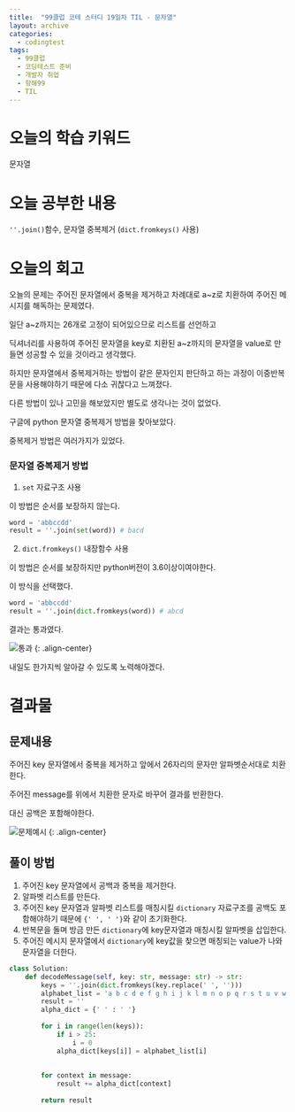 ```yaml
---
title:  "99클럽 코테 스터디 19일차 TIL - 문자열"
layout: archive
categories:
  - codingtest
tags:
  - 99클럽
  - 코딩테스트 준비
  - 개발자 취업
  - 항해99
  - TIL
---
```


# 오늘의 학습 키워드 
문자열

# 오늘 공부한 내용
`''.join()`함수, 문자열 중복제거 (`dict.fromkeys()` 사용)

# 오늘의 회고
오늘의 문제는 주어진 문자열에서 중복을 제거하고 차례대로 a~z로 치환하여 주어진 메시지를 해독하는 문제였다.

일단 a~z까지는 26개로 고정이 되어있으므로 리스트를 선언하고 

딕셔너리를 사용하여 주어진 문자열을 key로 치환된 a~z까지의 문자열을 value로 만들면 성공할 수 있을 것이라고 생각했다.

하지만 문자열에서 중복제거하는 방법이 같은 문자인지 판단하고 하는 과정이 이중반복문을 사용해야하기 때문에 다소 귀찮다고 느껴졌다.

다른 방법이 있나 고민을 해보았지만 별도로 생각나는 것이 없었다.

구글에 python 문자열 중복제거 방법을 찾아보았다.

중복제거 방법은 여러가지가 있었다.

### 문자열 중복제거 방법
1. `set` 자료구조 사용

이 방법은 순서를 보장하지 않는다.

```python
word = 'abbccdd'
result = ''.join(set(word)) # bacd
```

2. `dict.fromkeys()` 내장함수 사용

이 방법은 순서를 보장하지만 python버전이 3.6이상이여야한다.

이 방식을 선택했다.

```python
word = 'abbccdd'
result = ''.join(dict.fromkeys(word)) # abcd
```

결과는 통과였다.

![통과](https://github.com/kimhyunso/kimhyunso.github.io/assets/87798982/745ba923-5194-4739-9c90-c98158152252)
{: .align-center}

내일도 한가지씩 알아갈 수 있도록 노력해야겠다.

# 결과물
## 문제내용

주어진 key 문자열에서 중복을 제거하고 앞에서 26자리의 문자만 알파벳순서대로 치환한다.

주어진 message를 위에서 치환한 문자로 바꾸어 결과를 반환한다.

대신 공백은 포함해야한다.

![문제예시](https://github.com/kimhyunso/kimhyunso.github.io/assets/87798982/203ae737-0bb2-4f8a-8726-ebd7a36271f7)
{: .align-center}

## 풀이 방법
1. 주어진 key 문자열에서 공백과 중복을 제거한다.
2. 알파벳 리스트를 만든다.
3. 주어진 key 문자열과 알파벳 리스트를 매칭시킬 `dictionary` 자료구조를 공백도 포함해야하기 때문에 `{' ', ' '}`와 같이 초기화한다.
4. 반복문을 돌며 방금 만든 `dictionary`에 key문자열과 매칭시킬 알파벳을 삽입한다.
5. 주어진 메시지 문자열에서 `dictionary`에 key값을 찾으면 매칭되는 value가 나와 문자열을 더한다.

```python
class Solution:
    def decodeMessage(self, key: str, message: str) -> str:
        keys = ''.join(dict.fromkeys(key.replace(' ', '')))
        alphabet_list = 'a b c d e f g h i j k l m n o p q r s t u v w x y z'.split(' ')
        result = ''
        alpha_dict = {' ' : ' '}
        
        for i in range(len(keys)):
            if i > 25:
                i = 0
            alpha_dict[keys[i]] = alphabet_list[i]
            
        
        for context in message:
            result += alpha_dict[context]
            
        return result       
```